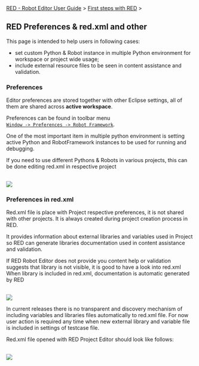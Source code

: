 <html>
<head>
<link href="PLUGINS_ROOT/org.robotframework.ide.eclipse.main.plugin.doc.user/help/style.css" rel="stylesheet" type="text/css"/>
</head>
<body>
<a href="../index.html">RED - Robot Editor User Guide</a> &gt; <a href="first_steps.html">First steps with RED</a> &gt; 
  <h2>RED Preferences &amp; red.xml and other</h2>
  This page is intended to help users in following cases: <br/>
<ul>
<li>set custom Python &amp; Robot instance in multiple Python environment for workspace or project wide usage;</li>
<li>include external resource files to be seen in content assistance and validation.</li>
</ul>
<h3> Preferences </h3>
<p>
  Editor preferences are stored together with other Eclipse settings, all of them are shared across <b>active workspace</b>.</p>
<p>Preferences can be found in toolbar menu <code><a class="command" href="javascript:executeCommand('org.eclipse.ui.window.preferences(preferencePageId=org.robotframework.ide.eclipse.main.plugin.preferences.main)')">
Window -&gt; Preferences -&gt; Robot Framework</a></code>.</p>
<p>One of the most important item in multiple python environment is setting active Python and RobotFramework instances to be used for running and debugging.</p>
<p>If you need to use different Pythons &amp; Robots in various projects, this can be done editing red.xml in respective project</p><br/>
<img src="images/red_preferences.gif"/>
<h3> Preferences in red.xml </h3>
<p>Red.xml file is place with Project respective preferences, it is not shared with other projects. It is always created during project creation process in RED.</p>
<p>It provides information about external libraries and variables used in Project so RED can generate libraries documentation used in content assistance and validation. </p>
<p>If RED Robot Editor does not provide you content help or validation suggests that library is not visible, it is good to have a look into red.xml
  When library is included in red.xml, documentation is automatic generated by RED</p><br/>
<img src="images/project_external_libs.png"/><br/>
<p>In current releases there is no transparent and discovery mechanism of including variables and libraries files automatically to red.xml file. 
  For now user action is required any time when new external library and variable file is included in settings of testcase file.<p>
<p>Red.xml file opened with RED Project Editor should look like follows:</p>
<br/><img src="images/red_xml.gif"/><br/>
</p></p></body>
</html>